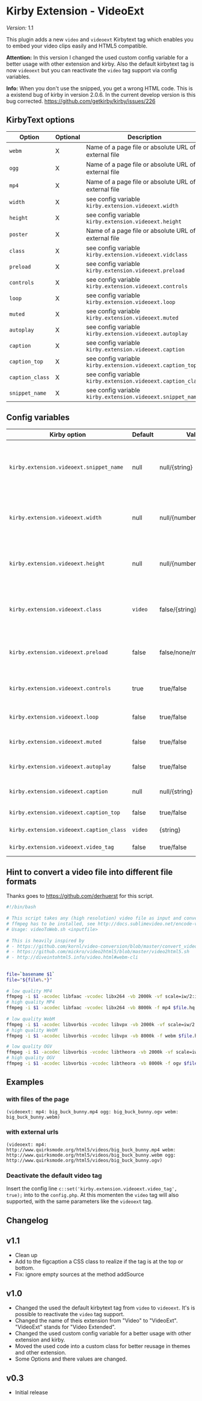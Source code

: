 # Kirby Extension - VideoExt

*Version:* 1.1

This plugin adds a new `video` and `videoext` Kirbytext tag which enables you to embed your video clips easily and HTML5 compatible.

**Attention:** In this version I changed the used custom config variable for a better usage with other extension and kirby. Also the default kirbytext tag is now `videoext` but you can reactivate the `video` tag support via config variables.

**Info:** When you don't use the snipped, you get a wrong HTML code. This is a existend bug of kirby in version 2.0.6. In the current develop version is this bug corrected. https://github.com/getkirby/kirby/issues/226

## KirbyText options

| Option | Optional | Description |
| ------ | -------- | ----------- |
| `webm` | X | Name of a page file or absolute URL of a external file |
| `ogg` | X | Name of a page file or absolute URL of a external file |
| `mp4` | X | Name of a page file or absolute URL of a external file |
| `width` | X | see config variable `kirby.extension.videoext.width`|
| `height` | X | see config variable `kirby.extension.videoext.height` |
| `poster` | X | Name of a page file or absolute URL of a external file |
| `class` | X | see config variable `kirby.extension.videoext.vidclass` |
| `preload` | X | see config variable `kirby.extension.videoext.preload` |
| `controls` | X | see config variable `kirby.extension.videoext.controls` |
| `loop` | X | see config variable `kirby.extension.videoext.loop` |
| `muted` | X | see config variable `kirby.extension.videoext.muted` |
| `autoplay` | X | see config variable `kirby.extension.videoext.autoplay` |
| `caption` | X | see config variable `kirby.extension.videoext.caption` |
| `caption_top` | X | see config variable `kirby.extension.videoext.caption_top` |
| `caption_class` | X | see config variable `kirby.extension.videoext.caption_class` |
| `snippet_name` | X | see config variable `kirby.extension.videoext.snippet_name` |

## Config variables

| Kirby option | Default | Values | Description |
| ------------ | ------- | ------ | ----------- |
| `kirby.extension.videoext.snippet_name` | null | null/{string} | Set the name of the snippet (example `videoext`), or false. With the false false, the script generate via Brick class the HTML code. |
| `kirby.extension.videoext.width` | null | null/{number} | Sets the width of the video player. When `null` is select, the script read the `kirbytext.video.width` value, or set it to `auto`. |
| `kirby.extension.videoext.height` | null | null/{number} | Sets the height of the video player. When `null` is select, the script read the `kirbytext.video.height` value, or set it to `auto`. |
| `kirby.extension.videoext.class` | `video` | false/{string} | Define a class string for the video element. When `false` is select, the script read the `kirbytext.video.class` value. |
| `kirby.extension.videoext.preload` | false | false/none/metadata/auto | The preload attribute specifies if and how the author thinks that the video should be loaded when the page loads. |
| `kirby.extension.videoext.controls` | true | true/false | Specifies that video controls should be displayed (such as a play/pause button etc). |
| `kirby.extension.videoext.loop` | false | true/false | Specifies that the video will start over again, every time it is finished. |
| `kirby.extension.videoext.muted` | false | true/false | Specifies that the audio output of the video should be muted. |
| `kirby.extension.videoext.autoplay` | false | true/false | Specifies that the video will start playing as soon as it is ready. |
| `kirby.extension.videoext.caption` | null | null/{string} | Create a figure with a caption element over the video tag. |
| `kirby.extension.videoext.caption_top` | false | true/false | Place the caption at the top of the video player. |
| `kirby.extension.videoext.caption_class` | `video` | {string} | Class string for the figure element. |
| `kirby.extension.videoext.video_tag` | false | true/false | Overwrite the default `video` kirbytext tag |


## Hint to convert a video file into different file formats

Thanks goes to https://github.com/derhuerst for this script.

```bash
#!/bin/bash
 
# This script takes any (high resolution) video file as input and converts it to WebM (VP8 & Vorbis) and MP4 (H264 & AAC) for HTML5 <video>. For each format, it creates a high quality (`-hq`) and a low quality (`-lq`) version.
# ffmpeg has to be installed, see http://docs.sublimevideo.net/encode-videos-for-the-web for more instructions.
# Usage: videoToWeb.sh <inputfile>
 
# This is heavily inspired by
# - https://github.com/kornl/video-conversion/blob/master/convert_video_for_html_5.sh
# - https://github.com/mickro/video2html5/blob/master/video2html5.sh
# - http://diveintohtml5.info/video.html#webm-cli
 
 
file=`basename $1`
file="${file%.*}"
 
# low quality MP4
ffmpeg -i $1 -acodec libfaac -vcodec libx264 -vb 2000k -vf scale=iw/2:ih/2 -f mp4 $file.lq.mp4
# high quality MP4
ffmpeg -i $1 -acodec libfaac -vcodec libx264 -vb 8000k -f mp4 $file.hq.mp4
 
# low quality WebM
ffmpeg -i $1 -acodec libvorbis -vcodec libvpx -vb 2000k -vf scale=iw/2:ih/2 -f webm $file.lq.webm
# high quality WebM
ffmpeg -i $1 -acodec libvorbis -vcodec libvpx -vb 8000k -f webm $file.hq.webm

# low quality OGV
ffmpeg -i $1 -acodec libvorbis -vcodec libtheora -vb 2000k -vf scale=iw/2:ih/2 -f ogv $file.lq.ogv
# high quality OGV
ffmpeg -i $1 -acodec libvorbis -vcodec libtheora -vb 8000k -f ogv $file.hq.ogv
```

## Examples

### with files of the page

```
(videoext: mp4: big_buck_bunny.mp4 ogg: big_buck_bunny.ogv webm: big_buck_bunny.webm)
```

### with external urls

```
(videoext: mp4: http://www.quirksmode.org/html5/videos/big_buck_bunny.mp4 webm: http://www.quirksmode.org/html5/videos/big_buck_bunny.webm ogg: http://www.quirksmode.org/html5/videos/big_buck_bunny.ogv)
```

### Deactivate the default video tag

Insert the config line `c::set('kirby.extension.videoext.video_tag', true);` into to the `config.php`. At this momenten the `video` tag will also supported, with the same parameters like the `videoext` tag.

## Changelog

## v1.1

* Clean up
* Add to the figcaption a  CSS class to realize if the tag is at the top or bottom.
* Fix: ignore empty sources at the method addSource

## v1.0

* Changed the used the default kirbytext tag from `video` to `videoext`. It's is possible to reactivate the `video` tag support.
* Changed the name of theis extension from "Video" to "VideoExt". "VideoExt" stands for "Video Extended".
* Changed the used custom config variable for a better usage with other extension and kirby.
* Moved the used code into a custom class for better reusage in themes and other extension.
* Some Options and there values are changed.

## v0.3

* Initial release